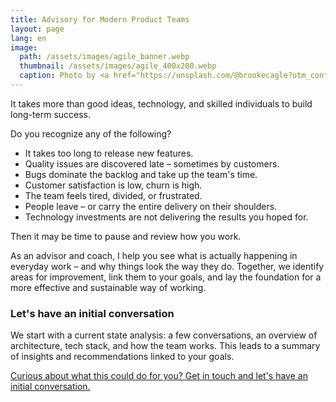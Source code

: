 ```yaml
---
title: Advisory for Modern Product Teams
layout: page
lang: en
image: 
  path: /assets/images/agile_banner.webp
  thumbnail: /assets/images/agile_400x200.webp
  caption: Photo by <a href="https://unsplash.com/@brookecagle?utm_content=creditCopyText&utm_medium=referral&utm_source=unsplash">Brooke Cagle</a> on <a href="https://unsplash.com/photos/a-group-of-friends-at-a-coffee-shop--uHVRvDr7pg?utm_content=creditCopyText&utm_medium=referral&utm_source=unsplash">Unsplash</a>
---
```


It takes more than good ideas, technology, and skilled individuals to build long-term success. 

Do you recognize any of the following?

* It takes too long to release new features.
* Quality issues are discovered late – sometimes by customers.
* Bugs dominate the backlog and take up the team's time.
* Customer satisfaction is low, churn is high.
* The team feels tired, divided, or frustrated.
* People leave – or carry the entire delivery on their shoulders.
* Technology investments are not delivering the results you hoped for.

Then it may be time to pause and review how you work.

As an advisor and coach, I help you see what is actually happening in everyday work – and why things look the way they do. Together, we identify areas for improvement, link them to your goals, and lay the foundation for a more effective and sustainable way of working.

### Let's have an initial conversation

We start with a current state analysis: a few conversations, an overview of architecture, tech stack, and how the team works. This leads to a summary of insights and recommendations linked to your goals.

[Curious about what this could do for you? Get in touch and let's have an initial conversation.](/en/contact)